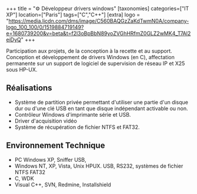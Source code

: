 +++
title = "⚙️ Développeur drivers windows"
[taxonomies]
categories=["IT XP"]
location=["Paris"]
tags=["C","C++"]
[extra]
logo = "https://media.licdn.com/dms/image/C560BAQGzZaKdTwmN0A/company-logo_100_100/0/1519884719149?e=1680739200&v=beta&t=f2l3oBpBbN89yoZVGhHRfmZ0GLZ2wMK4_T7Al2eiDyQ"
+++

Participation aux projets, de la conception à la recette et au support. Conception et développement de drivers Windows (en C), affectation permanente sur un support de logiciel de supervision de réseau IP et X25 sous HP-UX.

## Réalisations

- Système de partition privée permettant d'utiliser une partie d'un disque dur ou d'une clé USB en tant que disque indépendant activable ou non.
- Contrôleur Windows d'imprimante série et USB.
- Driver d'acquisition vidéo
- Système de récupération de fichier NTFS et FAT32.

## Environnement Technique

- PC Windows XP, Sniffer USB,
- Windows NT, XP, Vista, Unix HPUX. USB, RS232, systèmes de fichier NTFS FAT32
- C, WDK
- Visual C++, SVN, Redmine, Installshield
